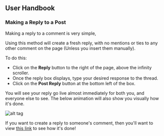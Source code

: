 ## User Handbook
### Making a Reply to a Post

Making a reply to a comment is very simple, 

Using this method will create a fresh reply, with no mentions or ties to any other comment on the page (Unless you insert them manually).

To do this:

 - Click on the **Reply** button to the right of the page, above the infinity scroller.
 - Once the reply box displays, type your desired response to the thread.
 - Click on the **Post Reply** button at the bottom left of the box.
 
You will see your reply go live almost immediately for both you, and everyone else to see. The below animation will also show you visually how it's done.

![alt tag](http://i.imgur.com/4YQv9FJ.gif)

If you want to create a reply to someone's comment, then you'll want to view [this link](replycomment.md) to see how it's done!
